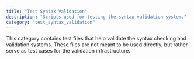```yaml
---
title: "Test Syntax Validation"
description: "Scripts used for testing the syntax validation system."
category: "test_syntax_validation"
---
```


This category contains test files that help validate the syntax checking and validation systems. These files are not meant to be used directly, but rather serve as test cases for the validation infrastructure.